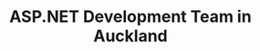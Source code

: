 ---
title: ASP.NET Development Team in Auckland
permalink: /landings/asp-net-developer-auckland
technology: ASP.NET
location: Auckland
---